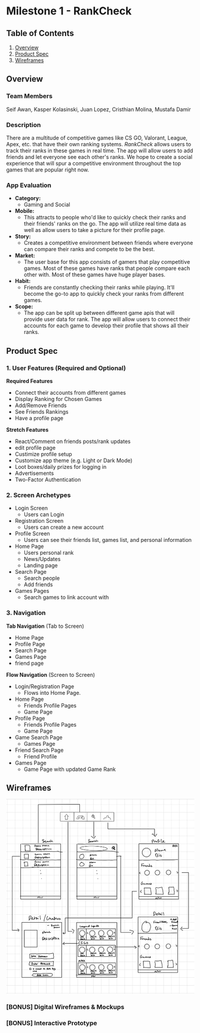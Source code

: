 # Milestone 1 - RankCheck

## Table of Contents

1. [Overview](#Overview)
1. [Product Spec](#Product-Spec)
1. [Wireframes](#Wireframes)

## Overview

### Team Members
Seif Awan, Kasper Kolasinski, Juan Lopez, Cristhian Molina, Mustafa Damir

### Description

There are a multitude of competitive games like CS GO, Valorant, League, Apex, etc. that have their own ranking systems. *RankCheck* allows users to track their ranks in these games in real time. The app will allow users to add friends and let everyone see each other's ranks. We hope to create a social experience that will spur a competitive environment throughout the top games that are popular right now.    

### App Evaluation

- **Category:**
    - Gaming and Social
- **Mobile:**
    - This attracts to people who'd like to quickly check their ranks and their friends' ranks on the go. The app will utilize real time data as well as allow users to take a picture for their profile page. 
- **Story:**
    - Creates a competitive environment between friends where everyone can compare their ranks and compete to be the best. 
- **Market:**
    - The user base for this app consists of gamers that play competitive games. Most of these games have ranks that people compare each other with. Most of these games have huge player bases. 
- **Habit:**
    - Friends are constantly checking their ranks while playing. It'll become the go-to app to quickly check your ranks from different games.
- **Scope:**
    - The app can be split up between different game apis that will provide user data for rank. The app will allow users to connect their accounts for each game to develop their profile that shows all their ranks.

## Product Spec

### 1. User Features (Required and Optional)

**Required Features**

* Connect their accounts from different games
* Display Ranking for Chosen Games
* Add/Remove Friends
* See Friends Rankings
* Have a profile page


**Stretch Features**

* React/Comment on friends posts/rank updates
* edit profile page
* Custimize profile setup
* Customize app theme (e.g. Light or Dark Mode)
* Loot boxes/daily prizes for logging in 
* Advertisements 
* Two-Factor Authentication


### 2. Screen Archetypes

- Login Screen
    - Users can Login
- Registration Screen
    - Users can create a new account
- Profile Screen
    - Users can see their friends list, games list, and personal information
- Home Page
    - Users personal rank
    - News/Updates
    - Landing page
- Search Page
    - Search people 
    - Add friends
- Games Pages
    - Search games to link account with
### 3. Navigation

**Tab Navigation** (Tab to Screen)

* Home Page
* Profile Page
* Search Page
* Games Page
* friend page

**Flow Navigation** (Screen to Screen)

- Login/Registration Page
    - Flows into Home Page.
- Home Page
    - Friends Profile Pages
    - Game Page
- Profile Page
    - Friends Profile Pages
    - Game Page
- Game Search Page
    - Games Page
- Friend Search Page
    - Friend Profile
- Games Page
    - Game Page with updated Game Rank


## Wireframes
<img src="https://github.com/CS388Project/AndroidProject/blob/main/wireframe.png" width=600>

### [BONUS] Digital Wireframes & Mockups

### [BONUS] Interactive Prototype
